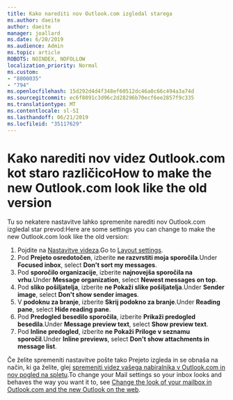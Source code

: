 ```yaml
---
title: Kako narediti nov Outlook.com izgledal starega
ms.author: daeite
author: daeite
manager: joallard
ms.date: 6/20/2019
ms.audience: Admin
ms.topic: article
ROBOTS: NOINDEX, NOFOLLOW
localization_priority: Normal
ms.custom:
- "8000035"
- "794"
ms.openlocfilehash: 15d292d4d4f348ef60512dc46a0c66c494a3a74d
ms.sourcegitcommit: ec6f8091c3d96c2d28296b70ecf6ee2857f9c335
ms.translationtype: MT
ms.contentlocale: sl-SI
ms.lasthandoff: 06/21/2019
ms.locfileid: "35117629"
---
```

# <a name="how-to-make-the-new-outlookcom-look-like-the-old-version"></a><span data-ttu-id="abd8d-102">Kako narediti nov videz Outlook.com kot staro različico</span><span class="sxs-lookup"><span data-stu-id="abd8d-102">How to make the new Outlook.com look like the old version</span></span>

<span data-ttu-id="abd8d-103">Tu so nekatere nastavitve lahko spremenite narediti nov Outlook.com izgledal star prevod:</span><span class="sxs-lookup"><span data-stu-id="abd8d-103">Here are some settings you can change to make the new Outlook.com look like the old version:</span></span>

1. <span data-ttu-id="abd8d-104">Pojdite na [Nastavitve videza](https://outlook.live.com/mail/options/mail/layout).</span><span class="sxs-lookup"><span data-stu-id="abd8d-104">Go to [Layout settings](https://outlook.live.com/mail/options/mail/layout).</span></span>
1. <span data-ttu-id="abd8d-105">Pod **Prejeto osredotočen**, izberite **ne razvrstiti moja sporočila**.</span><span class="sxs-lookup"><span data-stu-id="abd8d-105">Under **Focused inbox**, select **Don't sort my messages**.</span></span>
1. <span data-ttu-id="abd8d-106">Pod **sporočilo organizacije**, izberite **najnovejša sporočila na vrhu**.</span><span class="sxs-lookup"><span data-stu-id="abd8d-106">Under **Message organization**, select **Newest messages on top**.</span></span>
1. <span data-ttu-id="abd8d-107">Pod **sliko pošiljatelja**, izberite **ne Pokaži slike pošiljatelja**.</span><span class="sxs-lookup"><span data-stu-id="abd8d-107">Under **Sender image**, select **Don't show sender images**.</span></span>
1. <span data-ttu-id="abd8d-108">V **podoknu za branje**, izberite **Skrij podokno za branje**.</span><span class="sxs-lookup"><span data-stu-id="abd8d-108">Under **Reading pane**, select **Hide reading pane**.</span></span>
1. <span data-ttu-id="abd8d-109">Pod **Predogled besedilo sporočila**, izberite **Prikaži predogled besedila**.</span><span class="sxs-lookup"><span data-stu-id="abd8d-109">Under **Message preview text**, select **Show preview text**.</span></span>
1. <span data-ttu-id="abd8d-110">Pod **Inline predogled**, izberite **ne Pokaži Priloge v seznamu sporočil**.</span><span class="sxs-lookup"><span data-stu-id="abd8d-110">Under **Inline previews**, select **Don't show attachments in message list**.</span></span>

<span data-ttu-id="abd8d-111">Če želite spremeniti nastavitve pošte tako Prejeto izgleda in se obnaša na način, ki ga želite, glej [spremeniti videz vašega nabiralnika v Outlook.com in nov pogled na spletu](https://support.office.com/article/b41c2ecb-f23c-42b3-b7f8-659646d5e58c?wt.mc_id=Office_Outlook_com_Alchemy).</span><span class="sxs-lookup"><span data-stu-id="abd8d-111">To change your Mail settings so your inbox looks and behaves the way you want it to, see [Change the look of your mailbox in Outlook.com and the new Outlook on the web](https://support.office.com/article/b41c2ecb-f23c-42b3-b7f8-659646d5e58c?wt.mc_id=Office_Outlook_com_Alchemy).</span></span>